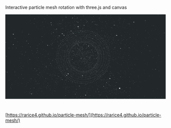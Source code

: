 Interactive particle mesh rotation with three.js and canvas 

![alt text](https://github.com/rarice4/particle-mesh/blob/main/public/img/screenshot.png?raw=true)
#
[https://rarice4.github.io/particle-mesh/](https://rarice4.github.io/particle-mesh/)